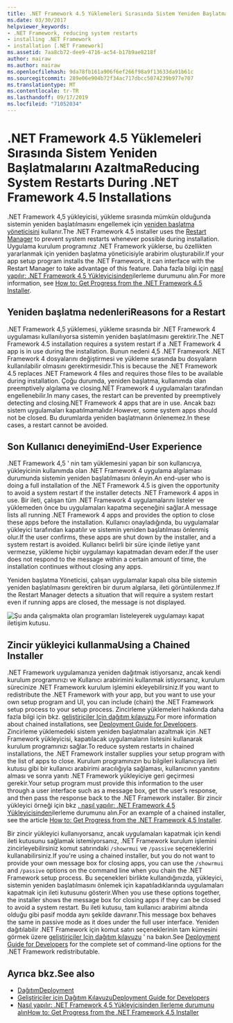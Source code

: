 ```yaml
---
title: .NET Framework 4.5 Yüklemeleri Sırasında Sistem Yeniden Başlatmalarını Azaltma
ms.date: 03/30/2017
helpviewer_keywords:
- .NET Framework, reducing system restarts
- installing .NET Framework
- installation [.NET Framework]
ms.assetid: 7aa8cb72-dee9-4716-ac54-b17b9ae8218f
author: mairaw
ms.author: mairaw
ms.openlocfilehash: 9da78fb161a906f6ef266f98a9f13633da91b61c
ms.sourcegitcommit: 289e06e904b72f34ac717dbcc5074239b977e707
ms.translationtype: MT
ms.contentlocale: tr-TR
ms.lasthandoff: 09/17/2019
ms.locfileid: "71052034"
---
```

# <a name="reducing-system-restarts-during-net-framework-45-installations"></a><span data-ttu-id="60db6-102">.NET Framework 4.5 Yüklemeleri Sırasında Sistem Yeniden Başlatmalarını Azaltma</span><span class="sxs-lookup"><span data-stu-id="60db6-102">Reducing System Restarts During .NET Framework 4.5 Installations</span></span>
<span data-ttu-id="60db6-103">.NET Framework 4,5 yükleyicisi, yükleme sırasında mümkün olduğunda sistemin yeniden başlatılmasını engellemek için [yeniden başlatma yöneticisini](https://go.microsoft.com/fwlink/?LinkId=231425) kullanır.</span><span class="sxs-lookup"><span data-stu-id="60db6-103">The .NET Framework 4.5 installer uses the [Restart Manager](https://go.microsoft.com/fwlink/?LinkId=231425) to prevent system restarts whenever possible during installation.</span></span> <span data-ttu-id="60db6-104">Uygulama kurulum programınız .NET Framework yüklerse, bu özellikten yararlanmak için yeniden başlatma yöneticisiyle arabirim oluşturabilir.</span><span class="sxs-lookup"><span data-stu-id="60db6-104">If your app setup program installs the .NET Framework, it can interface with the Restart Manager to take advantage of this feature.</span></span> <span data-ttu-id="60db6-105">Daha fazla bilgi için [nasıl yapılır: .NET Framework 4,5 Yükleyicisinden](how-to-get-progress-from-the-dotnet-installer.md)ilerleme durumunu alın.</span><span class="sxs-lookup"><span data-stu-id="60db6-105">For more information, see [How to: Get Progress from the .NET Framework 4.5 Installer](how-to-get-progress-from-the-dotnet-installer.md).</span></span>  
  
## <a name="reasons-for-a-restart"></a><span data-ttu-id="60db6-106">Yeniden başlatma nedenleri</span><span class="sxs-lookup"><span data-stu-id="60db6-106">Reasons for a Restart</span></span>  
 <span data-ttu-id="60db6-107">.NET Framework 4,5 yüklemesi, yükleme sırasında bir .NET Framework 4 uygulaması kullanılıyorsa sistemin yeniden başlatılmasını gerektirir.</span><span class="sxs-lookup"><span data-stu-id="60db6-107">The .NET Framework 4.5 installation requires a system restart if a .NET Framework 4 app is in use during the installation.</span></span> <span data-ttu-id="60db6-108">Bunun nedeni 4,5 .NET Framework .NET Framework 4 dosyalarını değiştirmesi ve yükleme sırasında bu dosyaların kullanılabilir olmasını gerektirmesidir.</span><span class="sxs-lookup"><span data-stu-id="60db6-108">This is because the .NET Framework 4.5 replaces .NET Framework 4 files and requires those files to be available during installation.</span></span> <span data-ttu-id="60db6-109">Çoğu durumda, yeniden başlatma, kullanımda olan preemptively algılama ve closing.NET Framework 4 uygulamaları tarafından engellenebilir.</span><span class="sxs-lookup"><span data-stu-id="60db6-109">In many cases, the restart can be prevented by preemptively detecting and closing.NET Framework 4 apps that are in use.</span></span> <span data-ttu-id="60db6-110">Ancak bazı sistem uygulamaları kapatılmamalıdır.</span><span class="sxs-lookup"><span data-stu-id="60db6-110">However, some system apps should not be closed.</span></span> <span data-ttu-id="60db6-111">Bu durumlarda yeniden başlatmanın önlenemez.</span><span class="sxs-lookup"><span data-stu-id="60db6-111">In these cases, a restart cannot be avoided.</span></span>  
  
## <a name="end-user-experience"></a><span data-ttu-id="60db6-112">Son Kullanıcı deneyimi</span><span class="sxs-lookup"><span data-stu-id="60db6-112">End-User Experience</span></span>  
 <span data-ttu-id="60db6-113">.NET Framework 4,5 ' nin tam yüklemesini yapan bir son kullanıcıya, yükleyicinin kullanımda olan .NET Framework 4 uygulama algılaması durumunda sistemin yeniden başlatılmasını önleyin.</span><span class="sxs-lookup"><span data-stu-id="60db6-113">An end-user who is doing a full installation of the .NET Framework 4.5 is given the opportunity to avoid a system restart if the installer detects .NET Framework 4 apps in use.</span></span> <span data-ttu-id="60db6-114">Bir ileti, çalışan tüm .NET Framework 4 uygulamalarını listeler ve yüklemeden önce bu uygulamaları kapatma seçeneğini sağlar.</span><span class="sxs-lookup"><span data-stu-id="60db6-114">A message lists all running .NET Framework 4 apps and provides the option to close these apps before the installation.</span></span> <span data-ttu-id="60db6-115">Kullanıcı onayladığında, bu uygulamalar yükleyici tarafından kapatılır ve sistemin yeniden başlatılması önlenmiş olur.</span><span class="sxs-lookup"><span data-stu-id="60db6-115">If the user confirms, these apps are shut down by the installer, and a system restart is avoided.</span></span> <span data-ttu-id="60db6-116">Kullanıcı belirli bir süre içinde iletiye yanıt vermezse, yükleme hiçbir uygulamayı kapatmadan devam eder.</span><span class="sxs-lookup"><span data-stu-id="60db6-116">If the user does not respond to the message within a certain amount of time, the installation continues without closing any apps.</span></span>  
  
 <span data-ttu-id="60db6-117">Yeniden başlatma Yöneticisi, çalışan uygulamalar kapalı olsa bile sistemin yeniden başlatılmasını gerektiren bir durum algılarsa, ileti görüntülenmez.</span><span class="sxs-lookup"><span data-stu-id="60db6-117">If the Restart Manager detects a situation that will require a system restart even if running apps are closed, the message is not displayed.</span></span>  
  
 ![Şu anda çalışmakta olan programları listeleyerek uygulamayı kapat iletişim kutusu.](./media/reducing-system-restarts/close-application-dialog.png)  
  
## <a name="using-a-chained-installer"></a><span data-ttu-id="60db6-119">Zincir yükleyici kullanma</span><span class="sxs-lookup"><span data-stu-id="60db6-119">Using a Chained Installer</span></span>  
 <span data-ttu-id="60db6-120">.NET Framework uygulamanıza yeniden dağıtmak istiyorsanız, ancak kendi kurulum programınızı ve Kullanıcı arabirimini kullanmak istiyorsanız, kurulum sürecinize .NET Framework kurulum işlemini ekleyebilirsiniz.</span><span class="sxs-lookup"><span data-stu-id="60db6-120">If you want to redistribute the .NET Framework with your app, but you want to use your own setup program and UI, you can include (chain) the .NET Framework setup process to your setup process.</span></span> <span data-ttu-id="60db6-121">Zincirleme yüklemeleri hakkında daha fazla bilgi için bkz. [geliştiriciler Için dağıtım kılavuzu](deployment-guide-for-developers.md).</span><span class="sxs-lookup"><span data-stu-id="60db6-121">For more information about chained installations, see [Deployment Guide for Developers](deployment-guide-for-developers.md).</span></span> <span data-ttu-id="60db6-122">Zincirleme yüklemedeki sistem yeniden başlatmaları azaltmak için .NET Framework yükleyicisi, kapatılacak uygulamaların listesini kullanarak kurulum programınızı sağlar.</span><span class="sxs-lookup"><span data-stu-id="60db6-122">To reduce system restarts in chained installations, the .NET Framework installer supplies your setup program with the list of apps to close.</span></span> <span data-ttu-id="60db6-123">Kurulum programınızın bu bilgileri kullanıcıya ileti kutusu gibi bir kullanıcı arabirimi aracılığıyla sağlaması, kullanıcının yanıtını alması ve sonra yanıtı .NET Framework yükleyiciye geri geçirmesi gerekir.</span><span class="sxs-lookup"><span data-stu-id="60db6-123">Your setup program must provide this information to the user through a user interface such as a message box, get the user’s response, and then pass the response back to the .NET Framework installer.</span></span> <span data-ttu-id="60db6-124">Bir zincir yükleyici örneği için bkz [. nasıl yapılır: .NET Framework 4,5 Yükleyicisinden](how-to-get-progress-from-the-dotnet-installer.md)ilerleme durumunu alın.</span><span class="sxs-lookup"><span data-stu-id="60db6-124">For an example of a chained installer, see the article [How to: Get Progress from the .NET Framework 4.5 Installer](how-to-get-progress-from-the-dotnet-installer.md).</span></span>  
  
 <span data-ttu-id="60db6-125">Bir zincir yükleyici kullanıyorsanız, ancak uygulamaları kapatmak için kendi ileti kutusunu sağlamak istemiyorsanız, .NET Framework kurulum işlemini zincirleyebilirsiniz komut satırındaki `/showrmui` ve `/passive` seçeneklerini kullanabilirsiniz.</span><span class="sxs-lookup"><span data-stu-id="60db6-125">If you're using a chained installer, but you do not want to provide your own message box for closing apps, you can use the `/showrmui` and `/passive` options on the command line when you chain the .NET Framework setup process.</span></span> <span data-ttu-id="60db6-126">Bu seçenekleri birlikte kullandığınızda, yükleyici, sistemin yeniden başlatılmasını önlemek için kapatıladıklarında uygulamaları kapatmak için ileti kutusunu gösterir.</span><span class="sxs-lookup"><span data-stu-id="60db6-126">When you use these options together, the installer shows the message box for closing apps if they can be closed to avoid a system restart.</span></span> <span data-ttu-id="60db6-127">Bu ileti kutusu, tam kullanıcı arabirimi altında olduğu gibi pasif modda aynı şekilde davranır.</span><span class="sxs-lookup"><span data-stu-id="60db6-127">This message box behaves the same in passive mode as it does under the full user interface.</span></span> <span data-ttu-id="60db6-128">Yeniden dağıtılabilir .NET Framework için komut satırı seçeneklerinin tam kümesini görmek üzere [geliştiriciler Için dağıtım kılavuzu](deployment-guide-for-developers.md) ' na bakın.</span><span class="sxs-lookup"><span data-stu-id="60db6-128">See [Deployment Guide for Developers](deployment-guide-for-developers.md) for the complete set of command-line options for the .NET Framework redistributable.</span></span>  
  
## <a name="see-also"></a><span data-ttu-id="60db6-129">Ayrıca bkz.</span><span class="sxs-lookup"><span data-stu-id="60db6-129">See also</span></span>

- [<span data-ttu-id="60db6-130">Dağıtım</span><span class="sxs-lookup"><span data-stu-id="60db6-130">Deployment</span></span>](index.md)
- [<span data-ttu-id="60db6-131">Geliştiriciler için Dağıtım Kılavuzu</span><span class="sxs-lookup"><span data-stu-id="60db6-131">Deployment Guide for Developers</span></span>](deployment-guide-for-developers.md)
- [<span data-ttu-id="60db6-132">Nasıl yapılır: .NET Framework 4,5 Yükleyicisinden Ilerleme durumunu alın</span><span class="sxs-lookup"><span data-stu-id="60db6-132">How to: Get Progress from the .NET Framework 4.5 Installer</span></span>](how-to-get-progress-from-the-dotnet-installer.md)
